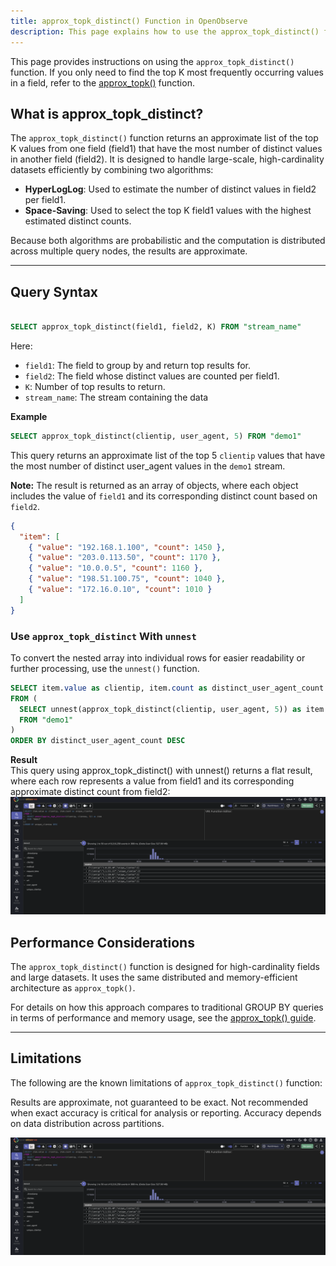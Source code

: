 ```yaml
---
title: approx_topk_distinct() Function in OpenObserve
description: This page explains how to use the approx_topk_distinct() function in OpenObserve to identify the top K values in one field based on the highest number of distinct values in another field. It introduces the combined use of HyperLogLog and Space-Saving algorithms to efficiently process large, high-cardinality datasets. The guide includes SQL syntax, a usage example, and demonstrates how to flatten the result using the unnest() function. It also provides a sample output to help users understand the structure and interpretation of the result. For top values based only on frequency, refer to the approx_topk() function.
---
```


This page provides instructions on using the `approx_topk_distinct()` function. 
If you only need to find the top K most frequently occurring values in a field, refer to the [approx_topk()](../approx-topk/) function.

## What is approx_topk_distinct?
The `approx_topk_distinct()` function returns an approximate list of the top K values from one field (field1) that have the most number of distinct values in another field (field2). It is designed to handle large-scale, high-cardinality datasets efficiently by combining two algorithms:

- **HyperLogLog**: Used to estimate the number of distinct values in field2 per field1.
- **Space-Saving**: Used to select the top K field1 values with the highest estimated distinct counts.

Because both algorithms are probabilistic and the computation is distributed across multiple query nodes, the results are approximate.

---

## Query Syntax

```sql

SELECT approx_topk_distinct(field1, field2, K) FROM "stream_name"
```
Here:

- `field1`: The field to group by and return top results for.
- `field2`: The field whose distinct values are counted per field1.
- `K`: Number of top results to return.
- `stream_name`: The stream containing the data

**Example**
```sql
SELECT approx_topk_distinct(clientip, user_agent, 5) FROM "demo1"
```
This query returns an approximate list of the top 5 `clientip` values that have the most number of distinct user_agent values in the `demo1` stream.

**Note:** The result is returned as an array of objects, where each object includes the value of `field1` and its corresponding distinct count based on `field2`.

```json
{
  "item": [
    { "value": "192.168.1.100", "count": 1450 },
    { "value": "203.0.113.50", "count": 1170 },
    { "value": "10.0.0.5", "count": 1160 },
    { "value": "198.51.100.75", "count": 1040 },
    { "value": "172.16.0.10", "count": 1010 }
  ]
}
```

### Use `approx_topk_distinct` With `unnest`
To convert the nested array into individual rows for easier readability or further processing, use the `unnest()` function.

```sql
SELECT item.value as clientip, item.count as distinct_user_agent_count 
FROM (
  SELECT unnest(approx_topk_distinct(clientip, user_agent, 5)) as item 
  FROM "demo1"
)
ORDER BY distinct_user_agent_count DESC
```
**Result**
<br>
This query using approx_topk_distinct() with unnest() returns a flat result, where each row represents a value from field1 and its corresponding approximate distinct count from field2: <br>
![approx_topk_distinct](../../images/approx-topk-distinct.png)

## Performance Considerations
The `approx_topk_distinct()` function is designed for high-cardinality fields and large datasets. It uses the same distributed and memory-efficient architecture as `approx_topk()`.

For details on how this approach compares to traditional GROUP BY queries in terms of performance and memory usage, see the [approx_topk() guide](../approx-topk/).

---

## Limitations
The following are the known limitations of `approx_topk_distinct()` function:

Results are approximate, not guaranteed to be exact. Not recommended when exact accuracy is critical for analysis or reporting.
Accuracy depends on data distribution across partitions.

![approx_topk_distinct](../../images/approx-topk-distinct.png)

